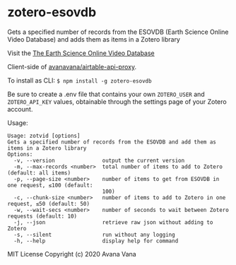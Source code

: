 # zotero-esovdb

Gets a specified number of records from the ESOVDB (Earth Science Online Video Database) and adds them as items in a Zotero library

Visit the [The Earth Science Online Video Database](https://airtable.com/shrFBKQwGjstk7TVn)

Client-side of [avanavana/airtable-api-proxy](https://github.com/avanavana/airtable-api-proxy).

To install as CLI:
`$ npm install -g zotero-esovdb`

Be sure to create a .env file that contains your own `ZOTERO_USER` and `ZOTERO_API_KEY` values, obtainable through the settings page of your Zotero account.

Usage:

```
Usage: zotvid [options]
Gets a specified number of records from the ESOVDB and add them as items in a Zotero library
Options:
  -v, --version               output the current version
  -m, --max-records <number>  total number of items to add to Zotero (default: all items)
  -p, --page-size <number>    number of items to get from ESOVDB in one request, ≤100 (default:
                              100)
  -c, --chunk-size <number>   number of items to add to Zotero in one request, ≤50 (default: 50)
  -w, --wait-secs <number>    number of seconds to wait between Zotero requests (default: 10)
  -j, --json                  retrieve raw json without adding to Zotero
  -s, --silent                run without any logging
  -h, --help                  display help for command
```

MIT License
Copyright (c) 2020 Avana Vana

